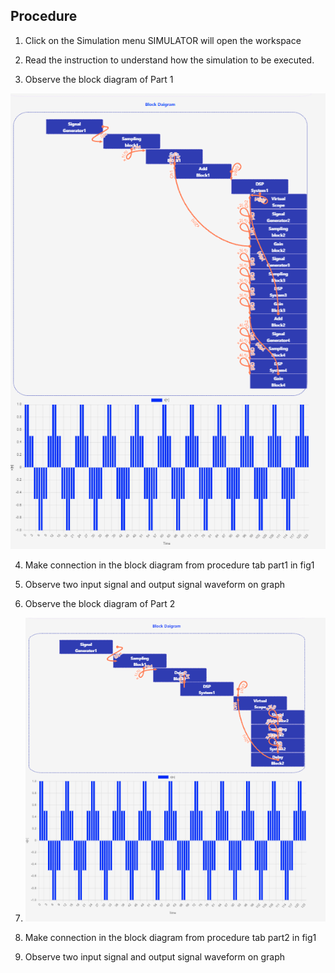 ## Procedure


1. Click on the Simulation menu SIMULATOR will open the workspace
                              
2. Read the instruction to understand how the simulation to be executed.

3. Observe the block diagram of Part 1

<img src="images/exp4_1.png"  />

4. Make connection in the block diagram from procedure tab part1 in fig1
                            
5. Observe two input signal and output signal waveform on graph             
                            
6. Observe the block diagram of Part 2                   
                            
7. <img src="images/exp4_2.png"  />                  
                               
8. Make connection in the block diagram from procedure tab part2 in fig1
                              
9. Observe two input signal and output signal waveform on graph                    
                             

                            
